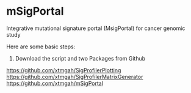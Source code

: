 # mSigPortal
Integrative mutational signature portal (MsigPortal) for cancer genomic study

Here are some basic steps:

1. Download the script and two Packages from Github

https://github.com/xtmgah/SigProfilerPlotting<br>
https://github.com/xtmgah/SigProfilerMatrixGenerator<br>
https://github.com/xtmgah/mSigPortal

 
 
 

 
